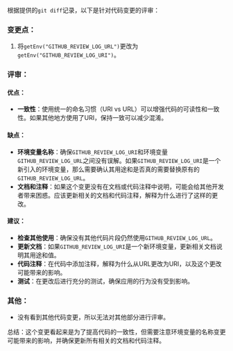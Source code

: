 根据提供的`git diff`记录，以下是针对代码变更的评审：

### 变更点：
1. 将`getEnv("GITHUB_REVIEW_LOG_URL")`更改为`getEnv("GITHUB_REVIEW_LOG_URI")`。

### 评审：

#### 优点：
- **一致性**：使用统一的命名习惯（URI vs URL）可以增强代码的可读性和一致性。如果其他地方使用了URI，保持一致可以减少混淆。

#### 缺点：
- **环境变量名称**：确保`GITHUB_REVIEW_LOG_URI`和环境变量`GITHUB_REVIEW_LOG_URL`之间没有误解。如果`GITHUB_REVIEW_LOG_URI`是一个新引入的环境变量，那么需要确认其用途和是否真的需要替换原有的`GITHUB_REVIEW_LOG_URL`。
- **文档和注释**：如果这个变更没有在文档或代码注释中说明，可能会给其他开发者带来困惑。应该更新相关的文档和代码注释，解释为什么进行了这样的更改。

#### 建议：
- **检查其他使用**：确保没有其他代码片段仍然使用`GITHUB_REVIEW_LOG_URL`。
- **更新文档**：如果`GITHUB_REVIEW_LOG_URI`是一个新环境变量，更新相关文档说明其用途和值。
- **代码注释**：在代码中添加注释，解释为什么从URL更改为URI，以及这个更改可能带来的影响。
- **测试**：在更改后进行充分的测试，确保应用的行为没有受到影响。

### 其他：
- 没有看到其他代码变更，所以无法对其他部分进行评审。

总结：这个变更看起来是为了提高代码的一致性，但需要注意环境变量的名称变更可能带来的影响，并确保更新所有相关的文档和代码注释。
